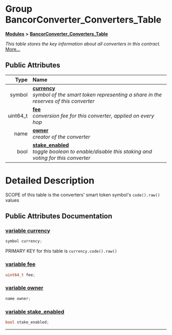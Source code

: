 
# Group BancorConverter\_Converters\_Table


[**Modules**](modules.md)
 **>** [**BancorConverter\_Converters\_Table**](group___bancor_converter___converters___table.md)



_This table stores the key information about all converters in this contract._ [More...](#detailed-description)














## Public Attributes

| Type | Name |
| ---: | :--- |
|  symbol | [**currency**](group___bancor_converter___converters___table.md#variable-currency)  <br>_symbol of the smart token_  _representing a share in the reserves of this converter_ |
|  uint64\_t | [**fee**](group___bancor_converter___converters___table.md#variable-fee)  <br>_conversion fee for this converter, applied on every hop_  |
|  name | [**owner**](group___bancor_converter___converters___table.md#variable-owner)  <br>_creator of the converter_  |
|  bool | [**stake\_enabled**](group___bancor_converter___converters___table.md#variable-stake-enabled)  <br>_toggle boolean to enable/disable this staking and voting for this converter_  |










# Detailed Description


SCOPE of this table is the converters' smart token symbol's `code().raw()` values 

    
## Public Attributes Documentation


### <a href="#variable-currency" id="variable-currency">variable currency </a>


```cpp
symbol currency;
```


PRIMARY KEY for this table is `currency.code().raw()` 

        

### <a href="#variable-fee" id="variable-fee">variable fee </a>


```cpp
uint64_t fee;
```



### <a href="#variable-owner" id="variable-owner">variable owner </a>


```cpp
name owner;
```



### <a href="#variable-stake-enabled" id="variable-stake-enabled">variable stake\_enabled </a>


```cpp
bool stake_enabled;
```



------------------------------
